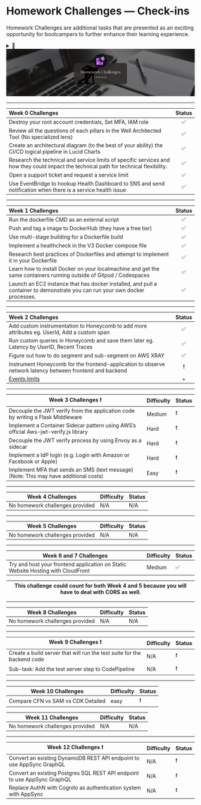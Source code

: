 # Homework Challenges — Check-ins

Homework Challenges are additional tasks that are presented as an exciting opportunity for bootcampers to further enhance their learning experience.

<details>
<summary>
🤖
</summary>

<img src="assets/homework-challenges-gpt-prompt-engineer.png">

</details>

<img src="assets/homework-challenges.png">

---


| Week 0 Challenges                                                                                        | Status |
|:----------------------------------------------------------------------------------------------------------|:--------:|
| Destroy your root account credentials, Set MFA, IAM role                                                |     ✅   |
| Review all the questions of each pillars in the Well Architected Tool (No specialized lens)             |     ✅   |
| Create an architectural diagram (to the best of your ability) the CI/CD logical pipeline in Lucid Charts |  ✅      |
| Research the technical and service limits of specific services and how they could impact the technical path for technical flexibility. |    ✅    |
| Open a support ticket and request a service limit                                                        |  ✅      |
|Use EventBridge to hookup Health Dashboard to SNS and send notification when there is a service health issue| ✅|

---

|  Week 1 Challenges                                                        | Status |
|:---------------------------------------------------------------------------------|:--------:|
| Run the dockerfile CMD as an external script                                    |        ✅|
| Push and tag a image to DockerHub (they have a free tier)                        |     ✅   |
| Use multi-stage building for a Dockerfile build                                 | ✅       |
| Implement a healthcheck in the V3 Docker compose file                            |    ✅    |
| Research best practices of Dockerfiles and attempt to implement it in your Dockerfile |  ✅      |
| Learn how to install Docker on your localmachine and get the same containers running outside of Gitpod / Codespaces |   ✅     |
| Launch an EC2 instance that has docker installed, and pull a container to demonstrate you can run your own docker processes. |     ✅   |

---

|  Week 2 Challenges                                                                                                   | Status |
|:----------------------------------------------------------------------------------------------------------------------|:--------:|
| Add custom instrumentation to Honeycomb to add more attributes eg. UserId, Add a custom span                          |     ✅    |
| Run custom queries in Honeycomb and save them later eg. Latency by UserID, Recent Traces                              |     ✅    |
| Figure out how to do segment and sub-segment on AWS XRAY                                                               |     ✅    |
|Instrument Honeycomb for the frontend-application to observe network latency between frontend and backend  |❗|
| [Events limits](assets/week2/pricing/README.md)|+|


---

|  Week 3 Challenges ❗                                                                              | Difficulty | Status |
|---------------------------------------------------------------------------------------------------|------------|--------|
| Decouple the JWT verify from the application code by writing a Flask Middleware                  | Medium     |   ❗     |
| Implement a Container Sidecar pattern using AWS’s official Aws-jwt-verify.js library             | Hard       |  ❗      |
| Decouple the JWT verify process by using Envoy as a sidecar                                      | Hard       |       ❗ |
| Implement a IdP login (e.g. Login with Amazon or Facebook or Apple)                               | Hard       |    ❗    |
| Implement MFA that sends an SMS (text message) (Note: This may have additional costs)             | Easy       |   ❗     |


---

|  Week 4 Challenges                                                                               | Difficulty | Status |
|---------------------------------------------------------------------------------------------------|------------|--------|
|        No homework challenges provided 	         |   N/A   | N/A|   

---

|  Week 5 Challenges                                                                               | Difficulty | Status |
|---------------------------------------------------------------------------------------------------|------------|--------|
|        No homework challenges provided 	          |     N/A | N/A|   
---

|  Week 6 and 7 Challenges                                                                               | Difficulty | Status |
|---------------------------------------------------------------------------------------------------|------------|--------|
| Try and host your frontend application on Static Website Hosting with CloudFront     |     Medium | ✅ | 

| This challenge could count for both Week 4 and 5 because you will have to deal with CORS as well. |
|--------|

---


|  Week 8 Challenges                                                                               | Difficulty | Status |
|---------------------------------------------------------------------------------------------------|------------|--------|
|        No homework challenges provided 	         |   N/A   | N/A|   



---


|  Week 9 Challenges ❗                                                                              | Difficulty | Status |
|---------------------------------------------------------------------------------------------------|------------|--------|
|       Create a build server that will run the test suite for the backend code	         |  N/A   | ❗|   
|       Sub-task: Add the test server step to CodePipeline	         |  N/A | ❗| 


---

|  Week 10 Challenges                                                                               | Difficulty | Status |
|---------------------------------------------------------------------------------------------------|------------|--------|
|        Compare CFN vs SAM vs CDK Detailed 	         |  easy   | ❗ |   

|  Week 11 Challenges                                                                               | Difficulty | Status |
|---------------------------------------------------------------------------------------------------|------------|--------|
|        No homework challenges provided 	         |   N/A   | N/A|   


---

|  Week 12 Challenges ❗                                                                              | Difficulty | Status |
|---------------------------------------------------------------------------------------------------|------------|--------|
|       Convert an existing DynamoDB REST API endpoint to use AppSync GraphQL 	         |   N/A   | ❗|  
|        Convert an existing Postgres SQL REST API endpoint to use AppSync GraphQL	         |   N/A   | ❗|   
|        Replace AuthN with Cognito as authentication system with AppSync	         |   N/A   | ❗|   


